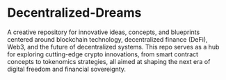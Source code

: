 # Decentralized-Dreams
A creative repository for innovative ideas, concepts, and blueprints centered around blockchain technology, decentralized finance (DeFi), Web3, and the future of decentralized systems. This repo serves as a hub for exploring cutting-edge crypto innovations, from smart contract concepts to tokenomics strategies, all aimed at shaping the next era of digital freedom and financial sovereignty.